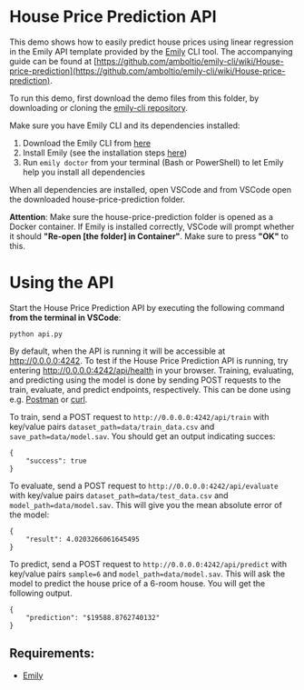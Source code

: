 # House Price Prediction API
This demo shows how to easily predict house prices using linear regression in the Emily API template provided by the [Emily](http://ambolt.io/emily) CLI tool.
The accompanying guide can be found at [https://github.com/amboltio/emily-cli/wiki/House-price-prediction](https://github.com/amboltio/emily-cli/wiki/House-price-prediction).

To run this demo, first download the demo files from this folder, by downloading or cloning the [emily-cli repository](https://github.com/amboltio/emily-cli). 

Make sure you have Emily CLI and its dependencies installed:
1. Download the Emily CLI from [here](http://ambolt.io/emily)
2. Install Emily (see the installation steps [here](https://github.com/amboltio/emily-cli/wiki/How-to-install-Emily))
3. Run ```emily doctor``` from your terminal (Bash or PowerShell) to let Emily help you install all dependencies

When all dependencies are installed, open VSCode and from VSCode open the downloaded house-price-prediction folder. 

**Attention**: Make sure the house-price-prediction folder is opened as a Docker container. If Emily is installed correctly, VSCode will prompt whether it should **"Re-open [the folder] in Container"**. Make sure to press **"OK"** to this.

# Using the API
Start the House Price Prediction API by executing the following command **from the terminal in VSCode**:
```
python api.py
```

By default, when the API is running it will be accessible at http://0.0.0.0:4242.
To test if the House Price Prediction API is running, try entering http://0.0.0.0:4242/api/health in your browser.
Training, evaluating, and predicting using the model is done by sending POST requests to the train, evaluate, and predict endpoints, respectively.
This can be done using e.g. [Postman](https://www.postman.com/) or [curl](https://curl.se/).

To train, send a POST request to `http://0.0.0.0:4242/api/train` with key/value pairs `dataset_path=data/train_data.csv` and `save_path=data/model.sav`. You should get an output indicating succes:
```
{
    "success": true
}
```

To evaluate, send a POST request to `http://0.0.0.0:4242/api/evaluate` with key/value pairs `dataset_path=data/test_data.csv` and `model_path=data/model.sav`. This will give you the mean absolute error of the model:
```
{
    "result": 4.0203266061645495
}
```

To predict, send a POST request to `http://0.0.0.0:4242/api/predict` with key/value pairs `sample=6` and `model_path=data/model.sav`. This will ask the model to predict the house price of a 6-room house. You will get the following output.
```
{
    "prediction": "$19588.8762740132"
}
```

## Requirements:
- [Emily](http://ambolt.io/emily)
